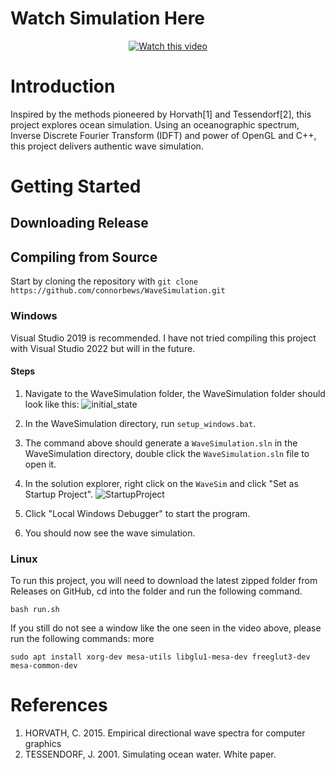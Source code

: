 # Watch Simulation Here

<div align="center">
    <a href="https://youtu.be/CXsKYo364Cg">
        <img src="https://img.youtube.com/vi/CXsKYo364Cg/0.jpg" alt="Watch this video">
    </a>
</div>

# Introduction

Inspired by the methods pioneered by Horvath[1] and Tessendorf[2], this project explores ocean simulation. Using an oceanographic spectrum, Inverse Discrete Fourier Transform (IDFT) and power of OpenGL and C++, this project delivers authentic wave simulation. 

# Getting Started

## Downloading Release

## Compiling from Source

Start by cloning the repository with ```git clone https://github.com/connorbews/WaveSimulation.git```

### Windows

Visual Studio 2019 is recommended. I have not tried compiling this project with Visual Studio 2022 but will in the future.

#### Steps
1. Navigate to the WaveSimulation folder, the WaveSimulation folder should look like this: ![initial_state](https://github.com/user-attachments/assets/0d63f715-f858-4c56-a91a-2337783a3228)

2. In the WaveSimulation directory, run ```setup_windows.bat```.
3. The command above should generate a ```WaveSimulation.sln``` in the WaveSimulation directory, double click the ```WaveSimulation.sln``` file to open it.
4. In the solution explorer, right click on the ```WaveSim``` and click "Set as Startup Project". ![StartupProject](https://github.com/user-attachments/assets/5fa77b2b-a9ec-47de-8d64-a931e69d6301)
5. Click "Local Windows Debugger" to start the program.
6. You should now see the wave simulation.

### Linux

To run this project, you will need to download the latest zipped folder from Releases on GitHub, cd into the folder and run the following command.

```
bash run.sh
```

If you still do not see a window like the one seen in the video above, please run the following commands:
more
```
sudo apt install xorg-dev mesa-utils libglu1-mesa-dev freeglut3-dev mesa-common-dev
```

# References

1. HORVATH, C. 2015. Empirical directional wave spectra for computer graphics
2. TESSENDORF, J. 2001. Simulating ocean water. White paper.
